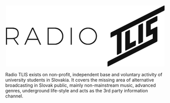 <p align="center">
  <img src="https://raw.githubusercontent.com/tlis-radio/branding/main/main-logo/png/tlis-WS-black.png" alt="logo" width="500"/>
</p>

Radio TLIS exists on non-profit, independent base and voluntary activity of university students in Slovakia. It covers the missing area of alternative broadcasting in Slovak public, mainly non-mainstream music, advanced genres, underground life-style and acts as the 3rd party information channel. 
